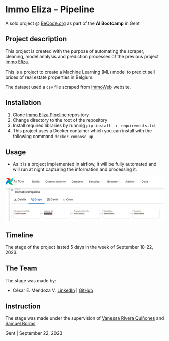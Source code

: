 # Immo Eliza - Pipeline

A solo project @ [BeCode.org](https://becode.org/) as part of the **AI Bootcamp** in Gent

## Project description

This project is created with the purpose of automating the scraper, cleaning, model analysis and prediction processes of the previous project [Immo Eliza](https://github.com/mendoce24/immo-eliza-data-analysis).

This is a project to create a Machine Learning (ML) model to predict sell prices of real estate properties in Belgium.

The dataset used a `csv` file scraped from [ImmoWeb](https://www.immoweb.be/en) website.

## Installation

1. Clone [Immo Eliza Pipeline](https://github.com/mendoce24/immo-eliza-pipeline) repository
2. Change directory to the root of the repository
3. Install required libraries by running `pip install -r requirements.txt`
4. This project uses a Docker container which you can install with the following command `docker-compose up`

## Usage
- As it is a project implemented in airflow, it will be fully automated and will run at night capturing the information and processing it.

![Pipeline Airflow](output/pipelineAirflow.png)

## Timeline

The stage of the project lasted 5 days in the week of September 18-22, 2023.

## The Team

The stage was made by:

- César E. Mendoza V. [LinkedIn](https://www.linkedin.com/in/mendoce24/) | [GitHub](https://github.com/mendoce24)

## Instruction

The stage was made under the supervision of [Vanessa Rivera Quiñones](https://www.linkedin.com/in/vriveraq/) and [Samuel Borms](https://www.linkedin.com/in/sam-borms/?originalSubdomain=be)

Gent | September 22, 2023
